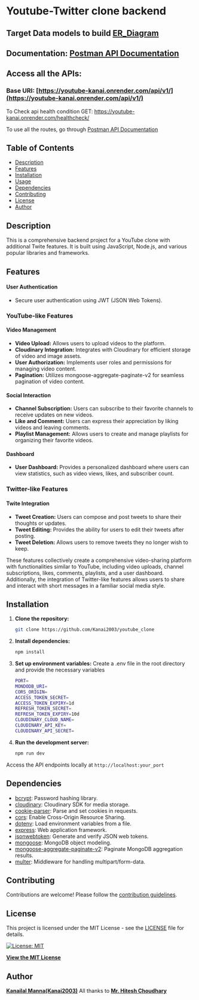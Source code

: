 # Youtube-Twitter clone backend 

## Target Data models to build [ER_Diagram](./ER_Diagram.png)

## Documentation: [Postman API Documentation](https://documenter.getpostman.com/view/27116622/2s9YynkPkS) 

## Access all the APIs:
### Base URI: [https://youtube-kanai.onrender.com/api/v1/](https://youtube-kanai.onrender.com/api/v1/)

To Check api health condition GET: https://youtube-kanai.onrender.com/healthcheck/

To use all the routes, go through [Postman API Documentation](https://documenter.getpostman.com/view/27116622/2s9YynkPkS)

## Table of Contents
- [Description](#description)
- [Features](#features)
- [Installation](#installation)
- [Usage](#usage)
- [Dependencies](#dependencies)
- [Contributing](#contributing)
- [License](#license)
- [Author](#author)

## Description

This is a comprehensive backend project for a YouTube clone with additional Twite features. It is built using JavaScript, Node.js, and various popular libraries and frameworks.

## Features

#### User Authentication
- Secure user authentication using JWT (JSON Web Tokens).

### YouTube-like Features

#### Video Management
- **Video Upload:** Allows users to upload videos to the platform.
- **Cloudinary Integration:** Integrates with Cloudinary for efficient storage of video and image assets.
- **User Authorization:** Implements user roles and permissions for managing video content.
- **Pagination:** Utilizes mongoose-aggregate-paginate-v2 for seamless pagination of video content.

#### Social Interaction
- **Channel Subscription:** Users can subscribe to their favorite channels to receive updates on new videos.
- **Like and Comment:** Users can express their appreciation by liking videos and leaving comments.
- **Playlist Management:** Allows users to create and manage playlists for organizing their favorite videos.

#### Dashboard
- **User Dashboard:** Provides a personalized dashboard where users can view statistics, such as video views, likes, and subscriber count.

### Twitter-like Features

#### Twite Integration
- **Tweet Creation:** Users can compose and post tweets to share their thoughts or updates.
- **Tweet Editing:** Provides the ability for users to edit their tweets after posting.
- **Tweet Deletion:** Allows users to remove tweets they no longer wish to keep.

These features collectively create a comprehensive video-sharing platform with functionalities similar to YouTube, including video uploads, channel subscriptions, likes, comments, playlists, and a user dashboard. Additionally, the integration of Twitter-like features allows users to share and interact with short messages in a familiar social media style.


## Installation

1. **Clone the repository:**
   ```bash
   git clone https://github.com/Kanai2003/youtube_clone
2. **Install dependencies:**
    ```bash
    npm install
3.  **Set up environment variables:**
Create a .env file in the root directory and provide the necessary variables 
    ```bash
    PORT=
    MONDODB_URI=
    CORS_ORIGIN=
    ACCESS_TOKEN_SECRET=
    ACCESS_TOKEN_EXPIRY=1d
    REFRESH_TOKEN_SECRET=
    REFRESH_TOKEN_EXPIRY=10d
    CLOUDINARY_CLOUD_NAME=
    CLOUDINARY_API_KEY=
    CLOUDINARY_API_SECRET=
4.  **Run the development server:**
    ```bash
    npm run dev
Access the API endpoints locally at `http://localhost:your_port`

## Dependencies

- [bcrypt](https://www.npmjs.com/package/bcrypt): Password hashing library.
- [cloudinary](https://www.npmjs.com/package/cloudinary): Cloudinary SDK for media storage.
- [cookie-parser](https://www.npmjs.com/package/cookie-parser): Parse and set cookies in requests.
- [cors](https://www.npmjs.com/package/cors): Enable Cross-Origin Resource Sharing.
- [dotenv](https://www.npmjs.com/package/dotenv): Load environment variables from a file.
- [express](https://www.npmjs.com/package/express): Web application framework.
- [jsonwebtoken](https://www.npmjs.com/package/jsonwebtoken): Generate and verify JSON web tokens.
- [mongoose](https://www.npmjs.com/package/mongoose): MongoDB object modeling.
- [mongoose-aggregate-paginate-v2](https://www.npmjs.com/package/mongoose-aggregate-paginate-v2): Paginate MongoDB aggregation results.
- [multer](https://www.npmjs.com/package/multer): Middleware for handling multipart/form-data.

## Contributing

Contributions are welcome! Please follow the [contribution guidelines](CONTRIBUTING.md).


## License

This project is licensed under the MIT License - see the [LICENSE](LICENSE) file for details.

[![License: MIT](https://img.shields.io/badge/License-MIT-yellow.svg)](https://opensource.org/licenses/MIT)

**[View the MIT License](LICENSE.)**


## Author

**[Kanailal Manna(Kanai2003)](https://github.com/kanai2003)**
All thanks to **[Mr. Hitesh Choudhary](https://github.com/hiteshchoudhary)**